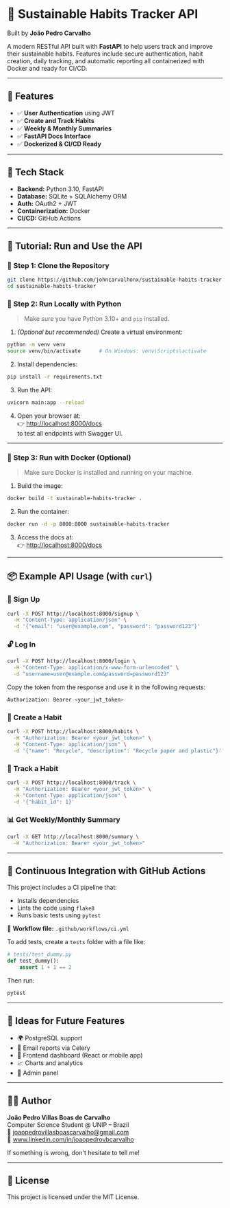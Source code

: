 # 🌱 Sustainable Habits Tracker API

Built by **João Pedro Carvalho**

A modern RESTful API built with **FastAPI** to help users track and improve their sustainable habits. Features include secure authentication, habit creation, daily tracking, and automatic reporting all containerized with Docker and ready for CI/CD.

---

## 🔧 Features

- ✅ **User Authentication** using JWT
- ✅ **Create and Track Habits**
- ✅ **Weekly & Monthly Summaries**
- ✅ **FastAPI Docs Interface**
- ✅ **Dockerized & CI/CD Ready**

---

## 🚀 Tech Stack

- **Backend:** Python 3.10, FastAPI
- **Database:** SQLite + SQLAlchemy ORM
- **Auth:** OAuth2 + JWT
- **Containerization:** Docker
- **CI/CD:** GitHub Actions

---

## 🧪 Tutorial: Run and Use the API

### 🔹 Step 1: Clone the Repository

```bash
git clone https://github.com/johncarvalhonx/sustainable-habits-tracker.git
cd sustainable-habits-tracker
```

### 🔹 Step 2: Run Locally with Python

> Make sure you have Python 3.10+ and `pip` installed.

1. *(Optional but recommended)* Create a virtual environment:

```bash
python -m venv venv
source venv/bin/activate      # On Windows: venv\Scripts\activate
```

2. Install dependencies:

```bash
pip install -r requirements.txt
```

3. Run the API:

```bash
uvicorn main:app --reload
```

4. Open your browser at:\
   👉 [http://localhost:8000/docs](http://localhost:8000/docs)\
   to test all endpoints with Swagger UI.

---

### 🐳 Step 3: Run with Docker (Optional)

> Make sure Docker is installed and running on your machine.

1. Build the image:

```bash
docker build -t sustainable-habits-tracker .
```

2. Run the container:

```bash
docker run -d -p 8000:8000 sustainable-habits-tracker
```

3. Access the docs at:\
   👉 [http://localhost:8000/docs](http://localhost:8000/docs)

---

## 📦 Example API Usage (with `curl`)

### 🔐 Sign Up

```bash
curl -X POST http://localhost:8000/signup \
  -H "Content-Type: application/json" \
  -d '{"email": "user@example.com", "password": "password123"}'
```

### 🔓 Log In

```bash
curl -X POST http://localhost:8000/login \
  -H "Content-Type: application/x-www-form-urlencoded" \
  -d "username=user@example.com&password=password123"
```

Copy the token from the response and use it in the following requests:

```bash
Authorization: Bearer <your_jwt_token>
```

### 🌱 Create a Habit

```bash
curl -X POST http://localhost:8000/habits \
  -H "Authorization: Bearer <your_jwt_token>" \
  -H "Content-Type: application/json" \
  -d '{"name": "Recycle", "description": "Recycle paper and plastic"}'
```

### 📅 Track a Habit

```bash
curl -X POST http://localhost:8000/track \
  -H "Authorization: Bearer <your_jwt_token>" \
  -H "Content-Type: application/json" \
  -d '{"habit_id": 1}'
```

### 📊 Get Weekly/Monthly Summary

```bash
curl -X GET http://localhost:8000/summary \
  -H "Authorization: Bearer <your_jwt_token>"
```

---

## 🤖 Continuous Integration with GitHub Actions

This project includes a CI pipeline that:

- Installs dependencies
- Lints the code using `flake8`
- Runs basic tests using `pytest`

📄 **Workflow file:** `.github/workflows/ci.yml`

To add tests, create a `tests` folder with a file like:

```python
# tests/test_dummy.py
def test_dummy():
    assert 1 + 1 == 2
```

Then run:

```bash
pytest
```

---

## 🧠 Ideas for Future Features

- 🌍 PostgreSQL support
- 📧 Email reports via Celery
- 📱 Frontend dashboard (React or mobile app)
- 📈 Charts and analytics
- 🔐 Admin panel

---

## 👨‍💻 Author

**João Pedro Villas Boas de Carvalho**\
Computer Science Student @ UNIP – Brazil\
📧 [joaopedrovillasboascarvalho@gmail.com](mailto\:joaopedrovillasboascarvalho@gmail.com)\
📎 www.linkedin.com/in/joaopedrovbcarvalho

If something is wrong, don't hesitate to tell me!

---

## 📜 License

This project is licensed under the MIT License.
